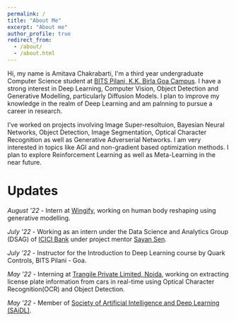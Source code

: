```yaml
---
permalink: /
title: "About Me"
excerpt: "About me"
author_profile: true
redirect_from: 
  - /about/
  - /about.html
---
```


Hi, my name is Amitava Chakrabarti, I'm a third year undergraduate Computer Science student at [BITS Pilani, K.K. Birla Goa Campus](https://www.bits-pilani.ac.in/goa/). I have a strong interest in Deep Learning, Computer Vision, Object Detection and Generative Modelling, particularly Diffusion Models. I plan to improve my knowledge in the realm of Deep Learning and am palnning to pursue a career in research.

I’ve worked on projects involving Image Super-resoltuion, Bayesian Neural Networks, Object Detection, Image Segmentation, Optical Character Recognition as well as Generative Adverserial Networks. I am very interested in topics like AGI and non-gradient based optimization methods. I plan to explore Reinforcement Learning as well as Meta-Learning in the near future.

Updates
======
_August '22_ - Intern at [Wingify](https://wingify.com/), working on human body reshaping using generative modelling.

_July '22_ - Working as an intern under the Data Science and Analytics Group (DSAG) of [ICICI Bank](https://www.icicibank.com/) under project mentor [Sayan Sen](https://in.linkedin.com/in/sayan-sen-11917512). 

_July '22_ - Instructor for the Introduction to Deep Learning course by Quark Controls, BITS Pilani - Goa.

_May '22_ - Interning at [Trangile Private Limited, Noida](https://www.trangile.com/), working on extracting license plate information from cars in real-time using Optical Character Recognition(OCR) and Object Detection.

_May '22_ - Member of [Society of Artificial Intelligence and Deep Learning (SAiDL)](https://www.saidl.in/).
